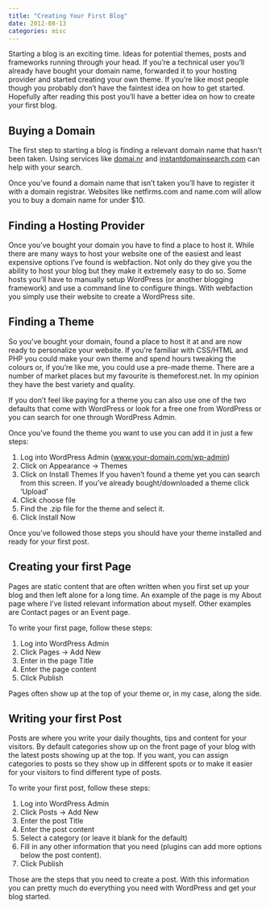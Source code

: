 ```yaml
---
title: "Creating Your First Blog"
date: 2012-08-13
categories: misc
---
```


Starting a blog is an exciting time. Ideas for potential themes, posts and frameworks running through your head. If you’re a technical user you’ll already have bought your domain name, forwarded it to your hosting provider and started creating your own theme. If you’re like most people though you probably don’t have the faintest idea on how to get started. Hopefully after reading this post you’ll have a better idea on how to create your first blog.

## Buying a Domain
The first step to starting a blog is finding a relevant domain name that hasn’t been taken. Using services like [domai.nr](domai.nr) and [instantdomainsearch.com](instantdomainsearch.com) can help with your search.

Once you’ve found a domain name that isn’t taken you’ll have to register it with a domain registrar. Websites like netfirms.com and name.com will allow you to buy a domain name for under $10.

## Finding a Hosting Provider
Once you’ve bought your domain you have to find a place to host it. While there are many ways to host your website one of the easiest and least expensive options I’ve found is webfaction. Not only do they give you the ability to host your blog but they make it extremely easy to do so. Some hosts you’ll have to manually setup WordPress (or another blogging framework) and use a command line to configure things. With webfaction you simply use their website to create a WordPress site.

## Finding a Theme
So you’ve bought your domain, found a place to host it at and are now ready to personalize your website. If you’re familiar with CSS/HTML and PHP you could make your own theme and spend hours tweaking the colours or, if you’re like me, you could use a pre-made theme. There are a number of market places but my favourite is themeforest.net. In my opinion they have the best variety and quality.

If you don’t feel like paying for a theme you can also use one of the two defaults that come with WordPress or look for a free one from WordPress or you can search for one through WordPress Admin.

Once you’ve found the theme you want to use you can add it in just a few steps:

1. Log into WordPress Admin (www.your-domain.com/wp-admin)
2. Click on Appearance -> Themes
3. Click on Install Themes
    If you haven’t found a theme yet you can search from this screen.
    If you’ve already bought/downloaded a theme click ‘Upload’
4. Click choose file
5. Find the .zip file for the theme and select it.
6. Click Install Now

Once you’ve followed those steps you should have your theme installed and ready for your first post.

## Creating your first Page
Pages are static content that are often written when you first set up your blog and then left alone for a long time. An example of the page is my About page where I’ve listed relevant information about myself. Other examples are Contact pages or an Event page.

To write your first page, follow these steps:

1. Log into WordPress Admin
2. Click Pages -> Add New
3. Enter in the page Title
4. Enter the page content
5. Click Publish

Pages often show up at the top of your theme or, in my case, along the side.

## Writing your first Post
Posts are where you write your daily thoughts, tips and content for your visitors. By default categories show up on the front page of your blog with the latest posts showing up at the top. If you want, you can assign categories to posts so they show up in different spots or to make it easier for your visitors to find different type of posts.

To write your first post, follow these steps:

1. Log into WordPress Admin
2. Click Posts -> Add New
3. Enter the post Title
4. Enter the post content
5. Select a category (or leave it blank for the default)
6. Fill in any other information that you need (plugins can add more options below the post content).
7. Click Publish

Those are the steps that you need to create a post. With this information you can pretty much do everything you need with WordPress and get your blog started.